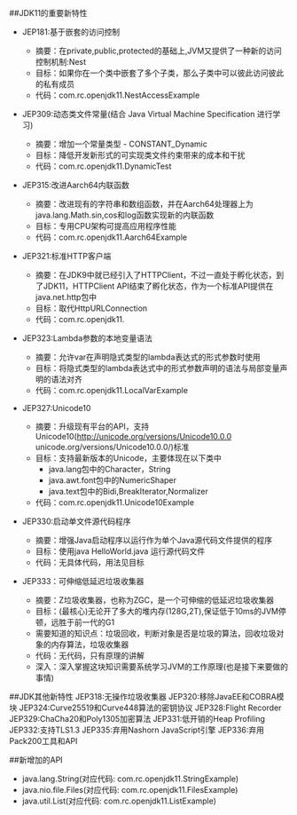 ##JDK11的重要新特性
+ JEP181:基于嵌套的访问控制
    * 摘要：在private,public,protected的基础上,JVM又提供了一种新的访问控制机制:Nest
    * 目标：如果你在一个类中嵌套了多个子类，那么子类中可以彼此访问彼此的私有成员
    * 代码：com.rc.openjdk11.NestAccessExample

+ JEP309:动态类文件常量(结合 Java Virtual Machine Specification 进行学习)
    * 摘要：增加一个常量类型 - CONSTANT_Dynamic
    * 目标：降低开发新形式的可实现类文件约束带来的成本和干扰
    * 代码：com.rc.openjdk11.DynamicTest
    
+ JEP315:改进Aarch64内联函数
    * 摘要：改进现有的字符串和数组函数，并在Aarch64处理器上为java.lang.Math.sin,cos和log函数实现新的内联函数
    * 目标：专用CPU架构可提高应用程序性能
    * 代码：com.rc.openjdk11.Aarch64Example

+ JEP321:标准HTTP客户端
    * 摘要：在JDK9中就已经引入了HTTPClient，不过一直处于孵化状态，到了JDK11，HTTPClient API结束了孵化状态，作为一个标准API提供在java.net.http包中
    * 目标：取代HttpURLConnection
    * 代码：com.rc.openjdk11.
    
+ JEP323:Lambda参数的本地变量语法
    * 摘要：允许var在声明隐式类型的lambda表达式的形式参数时使用
    * 目标：将隐式类型的lambda表达式中的形式参数声明的语法与局部变量声明的语法对齐
    * 代码：com.rc.openjdk11.LocalVarExample
    
+ JEP327:Unicode10
    * 摘要：升级现有平台的API，支持Unicode10(http://unicode.org/versions/Unicode10.0.0
                                                 unicode.org/versions/Unicode10.0.0/)标准
    + 目标：支持最新版本的Unicode，主要体现在以下类中
        * java.lang包中的Character，String
        * java.awt.font包中的NumericShaper
        * java.text包中的Bidi,BreakIterator,Normalizer
    * 代码：com.rc.openjdk11.Unicode10Example
    
+ JEP330:启动单文件源代码程序
    * 摘要：增强Java启动程序以运行作为单个Java源代码文件提供的程序
    * 目标：使用java HelloWorld.java 运行源代码文件
    * 代码：无具体代码，用法见目标
    
+ JEP333：可伸缩低延迟垃圾收集器
    * 摘要：Z垃圾收集器，也称为ZGC，是一个可伸缩的低延迟垃圾收集器
    * 目标：(最核心)无论开了多大的堆内存(128G,2T),保证低于10ms的JVM停顿，远胜于前一代的G1
    * 需要知道的知识点：垃圾回收，判断对象是否是垃圾的算法，回收垃圾对象的内存算法，垃圾收集器
    * 代码：无代码，只有原理的讲解
    * 深入：深入掌握这块知识需要系统学习JVM的工作原理(也是接下来要做的事情)

##JDK其他新特性
JEP318:无操作垃圾收集器
JEP320:移除JavaEE和COBRA模块
JEP324:Curve25519和Curve448算法的密钥协议
JEP328:Flight Recorder
JEP329:ChaCha20和Poly1305加密算法
JEP331:低开销的Heap Profiling
JEP332:支持TLS1.3
JEP335:弃用Nashorn JavaScript引擎
JEP336:弃用Pack200工具和API

##新增加的API
* java.lang.String(对应代码: com.rc.openjdk11.StringExample)
* java.nio.file.Files(对应代码: com.rc.openjdk11.FilesExample)
* java.util.List(对应代码: com.rc.openjdk11.ListExample) 